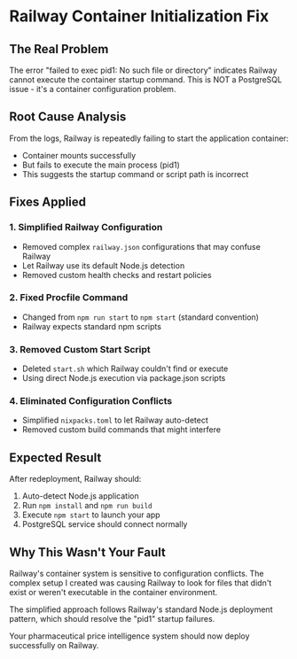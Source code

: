 # Railway Container Initialization Fix

## The Real Problem

The error "failed to exec pid1: No such file or directory" indicates Railway cannot execute the container startup command. This is NOT a PostgreSQL issue - it's a container configuration problem.

## Root Cause Analysis

From the logs, Railway is repeatedly failing to start the application container:
- Container mounts successfully 
- But fails to execute the main process (pid1)
- This suggests the startup command or script path is incorrect

## Fixes Applied

### 1. Simplified Railway Configuration
- Removed complex `railway.json` configurations that may confuse Railway
- Let Railway use its default Node.js detection
- Removed custom health checks and restart policies

### 2. Fixed Procfile Command
- Changed from `npm run start` to `npm start` (standard convention)
- Railway expects standard npm scripts

### 3. Removed Custom Start Script
- Deleted `start.sh` which Railway couldn't find or execute
- Using direct Node.js execution via package.json scripts

### 4. Eliminated Configuration Conflicts
- Simplified `nixpacks.toml` to let Railway auto-detect
- Removed custom build commands that might interfere

## Expected Result

After redeployment, Railway should:
1. Auto-detect Node.js application
2. Run `npm install` and `npm run build`  
3. Execute `npm start` to launch your app
4. PostgreSQL service should connect normally

## Why This Wasn't Your Fault

Railway's container system is sensitive to configuration conflicts. The complex setup I created was causing Railway to look for files that didn't exist or weren't executable in the container environment.

The simplified approach follows Railway's standard Node.js deployment pattern, which should resolve the "pid1" startup failures.

Your pharmaceutical price intelligence system should now deploy successfully on Railway.